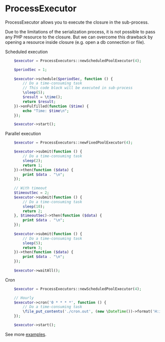 # ProcessExecutor

ProcessExecutor allows you to execute the closure in the sub-process.

Due to the limitations of the serialization process, it is not possible to pass any PHP resource to the closure.
But we can overcome this drawback by opening a resource inside closure (e.g. open a db connection or file).

Scheduled execution
```php
    $executor = ProcessExecutors::newScheduledPoolExecutor(4);

    $periodSec = 1; 
    
    $executor->schedule($periodSec, function () {
        // Do a time-consuming task
        // This code block will be executed in sub-process
        \sleep(5);
        $result = \time();
        return $result;
    })->onFulfilled(function ($time) {
        echo "Time: $time\n";
    });

    $executor->start();
```

Parallel execution
```php
    $executor = ProcessExecutors::newFixedPoolExecutor(4);

    $executor->submit(function () {
        // Do a time-consuming task
        sleep(2);
        return 1;
    })->then(function ($data) {
        print $data . "\n";
    });
    
    // With timeout
    $timeoutSec = 2;
    $executor->submit(function () {
        // Do a time-consuming task
        sleep(10);
        return 2;
    }, $timeoutSec)->then(function ($data) {
        print $data . "\n";
    });
    
    $executor->submit(function () {
        // Do a time-consuming task
        sleep(5);
        return 3;
    })->then(function ($data) {
        print $data . "\n";
    });
    
    $executor->waitAll();
```


Cron
```php
    $executor = ProcessExecutors::newScheduledPoolExecutor(4);

    // Hourly
    $executor->cron('0 * * * *', function () {
        // Do a time-consuming task
        \file_put_contents('./cron.out', (new \DateTime())->format('H:i:s') . "\n", FILE_APPEND);
    });

    $executor->start();
```

See more [examples](./examples).
